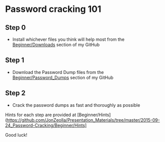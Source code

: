 # Password cracking 101

## Step 0
* Install whichever files you think will help most from the [Beginner/Downloads](https://github.com/JonZeolla/Presentation_Materials/tree/master/2015-09-24_Password-Cracking/Beginner/Downloads) section of my GitHub

## Step 1
* Download the Password Dump files from the [Beginner/Password_Dumps](https://github.com/JonZeolla/Presentation_Materials/tree/master/2015-09-24_Password-Cracking/Beginner/Password_Dumps) section of my GitHub

## Step 2
* Crack the password dumps as fast and thoroughly as possible

Hints for each step are provided at [Beginner/Hints](https://github.com/JonZeolla/Presentation_Materials/tree/master/2015-09-24_Password-Cracking/Beginner/Hints]

Good luck!

